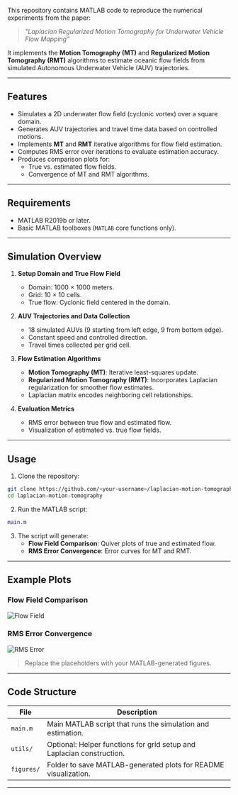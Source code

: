 This repository contains MATLAB code to reproduce the numerical experiments from the paper:

> *"Laplacian Regularized Motion Tomography for Underwater Vehicle Flow Mapping"*  

It implements the **Motion Tomography (MT)** and **Regularized Motion Tomography (RMT)** algorithms to estimate oceanic flow fields from simulated Autonomous Underwater Vehicle (AUV) trajectories.

---

## Features

- Simulates a 2D underwater flow field (cyclonic vortex) over a square domain.
- Generates AUV trajectories and travel time data based on controlled motions.
- Implements **MT** and **RMT** iterative algorithms for flow field estimation.
- Computes RMS error over iterations to evaluate estimation accuracy.
- Produces comparison plots for:
  - True vs. estimated flow fields.
  - Convergence of MT and RMT algorithms.

---

## Requirements

- MATLAB R2019b or later.
- Basic MATLAB toolboxes (`MATLAB` core functions only).

---

## Simulation Overview

1. **Setup Domain and True Flow Field**  
   - Domain: 1000 × 1000 meters.  
   - Grid: 10 × 10 cells.  
   - True flow: Cyclonic field centered in the domain.

2. **AUV Trajectories and Data Collection**  
   - 18 simulated AUVs (9 starting from left edge, 9 from bottom edge).  
   - Constant speed and controlled direction.  
   - Travel times collected per grid cell.

3. **Flow Estimation Algorithms**  
   - **Motion Tomography (MT)**: Iterative least-squares update.  
   - **Regularized Motion Tomography (RMT)**: Incorporates Laplacian regularization for smoother flow estimates.  
   - Laplacian matrix encodes neighboring cell relationships.

4. **Evaluation Metrics**  
   - RMS error between true flow and estimated flow.
   - Visualization of estimated vs. true flow fields.

---

## Usage

1. Clone the repository:
```bash
git clone https://github.com/<your-username>/laplacian-motion-tomography.git
cd laplacian-motion-tomography
```

2. Run the MATLAB script:
```matlab
main.m
```

3. The script will generate:
   - **Flow Field Comparison**: Quiver plots of true and estimated flow.
   - **RMS Error Convergence**: Error curves for MT and RMT.

---

## Example Plots

### Flow Field Comparison
![Flow Field](figures/flow_field_comparison.png)

### RMS Error Convergence
![RMS Error](figures/rms_error_convergence.png)

> Replace the placeholders with your MATLAB-generated figures.

---

## Code Structure

| File | Description |
|------|-------------|
| `main.m` | Main MATLAB script that runs the simulation and estimation. |
| `utils/` | Optional: Helper functions for grid setup and Laplacian construction. |
| `figures/` | Folder to save MATLAB-generated plots for README visualization. |

---
